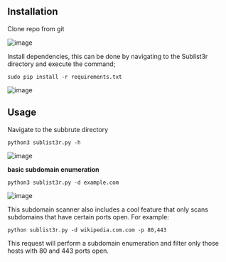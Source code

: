 ## Installation

Clone repo from git

![image](https://user-images.githubusercontent.com/16500435/104125605-29e47e80-5358-11eb-9864-9c9e258a81ea.png)

Install dependencies, this can be done by navigating to the Sublist3r directory and execute the command;

`sudo pip install -r requirements.txt`

![image](https://user-images.githubusercontent.com/16500435/104125673-89db2500-5358-11eb-8a15-6fa1368bab8a.png)


## Usage

Navigate to the subbrute directory

`python3 sublist3r.py -h`

![image](https://user-images.githubusercontent.com/16500435/104125716-dde60980-5358-11eb-9b60-cede32dfaf48.png)


**basic subdomain enumeration**

`python3 sublist3r.py -d example.com`

![image](https://user-images.githubusercontent.com/16500435/104125773-41703700-5359-11eb-9898-f110012870e8.png)

This subdomain scanner also includes a cool feature that only scans subdomains that have certain ports open. For example:

`python sublist3r.py -d wikipedia.com.com -p 80,443`

This request will perform a subdomain enumeration and filter only those hosts with 80 and 443 ports open.
